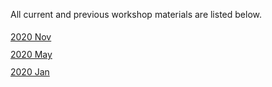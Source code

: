 All current and previous workshop materials are listed below.

<div style='display:block;'><p style='line-height:2;'>
<span style='display:block;'><a href='https://NBISweden.github.io/workshop-ngsintro/2011/'>2020 Nov</a></span><span style='display:block;'><a href='https://NBISweden.github.io/workshop-ngsintro/2005/'>2020 May</a></span><span style='display:block;'><a href='https://NBISweden.github.io/workshop-ngsintro/2001/'>2020 Jan</a></span></p></div>